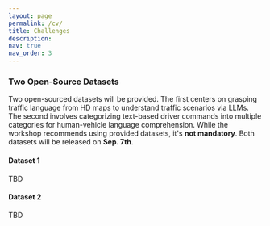 ```yaml
---
layout: page
permalink: /cv/
title: Challenges
description: 
nav: true
nav_order: 3
---
```



### Two Open-Source Datasets 

Two open-sourced datasets will be provided. The first centers on grasping traffic language from HD maps to understand traffic scenarios via LLMs. The second involves categorizing text-based driver commands into multiple categories for human-vehicle language comprehension. While the workshop recommends using provided datasets, it's **not mandatory**. Both datasets will be released on **Sep. 7th**. 

#### Dataset 1
TBD

#### Dataset 2
TBD
